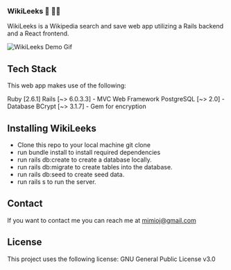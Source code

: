 ### WikiLeeks 🧠 👩‍🏫

WikiLeeks is a Wikipedia search and save web app utilizing a Rails backend and a React frontend.

![WikiLeeks Demo Gif](WikiLeeks-Demo.gif)

## Tech Stack
This web app makes use of the following:

Ruby [2.6.1]
Rails [~> 6.0.3.3] - MVC Web Framework
PostgreSQL [~> 2.0] - Database
BCrypt [~> 3.1.7] - Gem for encryption

## Installing WikiLeeks
- Clone this repo to your local machine git clone <this-repo-url>
- run bundle install to install required dependencies
- run rails db:create to create a database locally.
- run rails db:migrate to create tables into the database.
- run rails db:seed to create seed data.
- run rails s to run the server.

## Contact
If you want to contact me you can reach me at mimioj@gmail.com

## License
This project uses the following license: GNU General Public License v3.0
